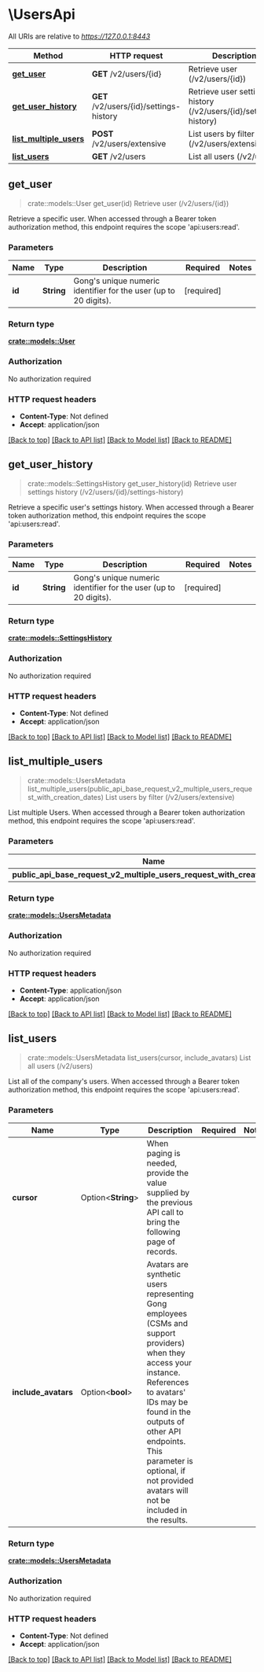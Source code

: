 # \UsersApi

All URIs are relative to *https://127.0.0.1:8443*

Method | HTTP request | Description
------------- | ------------- | -------------
[**get_user**](UsersApi.md#get_user) | **GET** /v2/users/{id} | Retrieve user (/v2/users/{id})
[**get_user_history**](UsersApi.md#get_user_history) | **GET** /v2/users/{id}/settings-history | Retrieve user settings history (/v2/users/{id}/settings-history)
[**list_multiple_users**](UsersApi.md#list_multiple_users) | **POST** /v2/users/extensive | List users by filter (/v2/users/extensive)
[**list_users**](UsersApi.md#list_users) | **GET** /v2/users | List all users (/v2/users)



## get_user

> crate::models::User get_user(id)
Retrieve user (/v2/users/{id})

Retrieve a specific user.  When accessed through a Bearer token authorization method, this endpoint requires the scope 'api:users:read'.

### Parameters


Name | Type | Description  | Required | Notes
------------- | ------------- | ------------- | ------------- | -------------
**id** | **String** | Gong's unique numeric identifier for the user (up to 20 digits). | [required] |

### Return type

[**crate::models::User**](User.md)

### Authorization

No authorization required

### HTTP request headers

- **Content-Type**: Not defined
- **Accept**: application/json

[[Back to top]](#) [[Back to API list]](../README.md#documentation-for-api-endpoints) [[Back to Model list]](../README.md#documentation-for-models) [[Back to README]](../README.md)


## get_user_history

> crate::models::SettingsHistory get_user_history(id)
Retrieve user settings history (/v2/users/{id}/settings-history)

Retrieve a specific user's settings history.  When accessed through a Bearer token authorization method, this endpoint requires the scope 'api:users:read'.

### Parameters


Name | Type | Description  | Required | Notes
------------- | ------------- | ------------- | ------------- | -------------
**id** | **String** | Gong's unique numeric identifier for the user (up to 20 digits). | [required] |

### Return type

[**crate::models::SettingsHistory**](SettingsHistory.md)

### Authorization

No authorization required

### HTTP request headers

- **Content-Type**: Not defined
- **Accept**: application/json

[[Back to top]](#) [[Back to API list]](../README.md#documentation-for-api-endpoints) [[Back to Model list]](../README.md#documentation-for-models) [[Back to README]](../README.md)


## list_multiple_users

> crate::models::UsersMetadata list_multiple_users(public_api_base_request_v2_multiple_users_request_with_creation_dates)
List users by filter (/v2/users/extensive)

List multiple Users.  When accessed through a Bearer token authorization method, this endpoint requires the scope 'api:users:read'.

### Parameters


Name | Type | Description  | Required | Notes
------------- | ------------- | ------------- | ------------- | -------------
**public_api_base_request_v2_multiple_users_request_with_creation_dates** | [**PublicApiBaseRequestV2MultipleUsersRequestWithCreationDates**](PublicApiBaseRequestV2MultipleUsersRequestWithCreationDates.md) |  | [required] |

### Return type

[**crate::models::UsersMetadata**](UsersMetadata.md)

### Authorization

No authorization required

### HTTP request headers

- **Content-Type**: application/json
- **Accept**: application/json

[[Back to top]](#) [[Back to API list]](../README.md#documentation-for-api-endpoints) [[Back to Model list]](../README.md#documentation-for-models) [[Back to README]](../README.md)


## list_users

> crate::models::UsersMetadata list_users(cursor, include_avatars)
List all users (/v2/users)

List all of the company's users.  When accessed through a Bearer token authorization method, this endpoint requires the scope 'api:users:read'.

### Parameters


Name | Type | Description  | Required | Notes
------------- | ------------- | ------------- | ------------- | -------------
**cursor** | Option<**String**> | When paging is needed, provide the value supplied by the previous API call to bring the following page of records. |  |
**include_avatars** | Option<**bool**> | Avatars are synthetic users representing Gong employees (CSMs and support providers) when they access your instance. References to avatars' IDs may be found in the outputs of other API endpoints. This parameter is optional, if not provided avatars will not be included in the results. |  |

### Return type

[**crate::models::UsersMetadata**](UsersMetadata.md)

### Authorization

No authorization required

### HTTP request headers

- **Content-Type**: Not defined
- **Accept**: application/json

[[Back to top]](#) [[Back to API list]](../README.md#documentation-for-api-endpoints) [[Back to Model list]](../README.md#documentation-for-models) [[Back to README]](../README.md)

